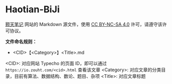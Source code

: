 # Haotian-BiJi
[颢天笔记](https://io.zouht.com/) 网站的 Markdown 源文件，使用 [CC BY-NC-SA 4.0](https://creativecommons.org/licenses/by-nc-sa/4.0/deed.zh) 许可，请遵守该许可协议。

**文件命名规则：**

- \<CID\>【\<Category\>】\<Title\>.md

\<CID\>: 对应网站 Typecho 的页面 ID，即可以通过 `https://io.zouht.com/<cid>.html` 查看该文章
\<Category\>: 对应文章的分类目录，目前有算法、数据结构、数论、题目、杂项
\<Title\>: 对应文章标题